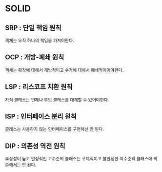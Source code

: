# SOLID

## SRP : 단일 책임 원칙
객체는 오직 하나의 책임을 가져야한다.

## OCP : 개방-폐쇄 원칙
객체는 확장에 대해서 개방적이고 수정에 대해서 폐쇄적이어야한다.

## LSP : 리스코프 치환 원칙
자식 클래스는 언제나 부모 클래스를 대체할 수 있어야한다.

## ISP : 인터페이스 분리 원칙
클래스는 사용하지 않는 인터페이스를 구현해선 안 된다.

## DIP : 의존성 역전 원칙
추상성이 높고 안정적인 고수준의 클래스는 구체적이고 불안정한 저수준의 클래스에 의존해서는 안 된다.